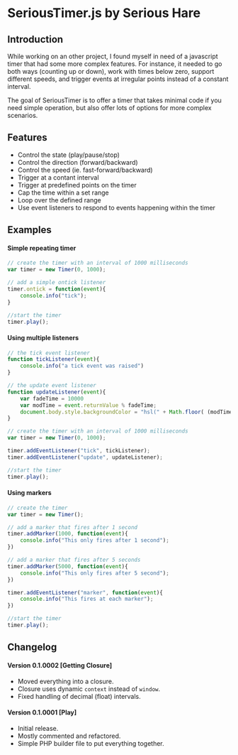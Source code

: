 # SeriousTimer.js by Serious Hare

## Introduction
While working on an other project, I found myself in need of a javascript timer that had some more complex features. For instance, it needed to go both ways (counting up or down), work with times below zero, support different speeds, and trigger events at irregular points instead of a constant interval.

The goal of SeriousTimer is to offer a timer that takes minimal code if you need simple operation, but also offer lots of options for more complex scenarios.

## Features
* Control the state (play/pause/stop)
* Control the direction (forward/backward)
* Control the speed (ie. fast-forward/backward)
* Trigger at a contant interval
* Trigger at predefined points on the timer
* Cap the time within a set range
* Loop over the defined range
* Use event listeners to respond to events happening within the timer

## Examples
#### Simple repeating timer
```javascript
// create the timer with an interval of 1000 milliseconds
var timer = new Timer(0, 1000);

// add a simple ontick listener
timer.ontick = function(event){
    console.info("tick");
}

//start the timer
timer.play();
```
#### Using multiple listeners
```javascript
// the tick event listener
function tickListener(event){
    console.info("a tick event was raised")
}

// the update event listener
function updateListener(event){
    var fadeTime = 10000
    var modTime = event.returnValue % fadeTime;
    document.body.style.backgroundColor = "hsl(" + Math.floor( (modTime / fadeTime) * 360 ) + ", 100%, 50%)";
}

// create the timer with an interval of 1000 milliseconds
var timer = new Timer(0, 1000);

timer.addEventListener("tick", tickListener);
timer.addEventListener("update", updateListener);

//start the timer
timer.play();
```
#### Using markers
```javascript
// create the timer
var timer = new Timer();

// add a marker that fires after 1 second
timer.addMarker(1000, function(event){
    console.info("This only fires after 1 second");
})

// add a marker that fires after 5 seconds
timer.addMarker(5000, function(event){
    console.info("This only fires after 5 second");
})

timer.addEventListener("marker", function(event){
    console.info("This fires at each marker");
})

//start the timer
timer.play();
```

## Changelog
#### Version 0.1.0002 [Getting Closure]
* Moved everything into a closure.
* Closure uses dynamic `context` instead of `window`.
* Fixed handling of decimal (float) intervals.

#### Version 0.1.0001 [Play]
* Initial release.
* Mostly commented and refactored.
* Simple PHP builder file to put everything together.

